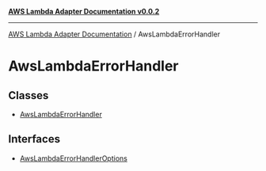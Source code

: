 [**AWS Lambda Adapter Documentation v0.0.2**](../README.md)

***

[AWS Lambda Adapter Documentation](../modules.md) / AwsLambdaErrorHandler

# AwsLambdaErrorHandler

## Classes

- [AwsLambdaErrorHandler](classes/AwsLambdaErrorHandler.md)

## Interfaces

- [AwsLambdaErrorHandlerOptions](interfaces/AwsLambdaErrorHandlerOptions.md)
